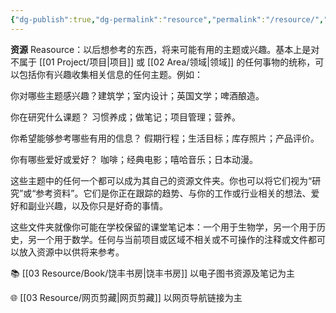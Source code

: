 ```yaml
---
{"dg-publish":true,"dg-permalink":"resource","permalink":"/resource/","metatags":{"description":"这里是对不属于项目或领域的任何事物的统称，包括有兴趣收集相关信息的任何主题。","og:site_name":"DavonOs","og:title":"Davon的资源库","og:type":"article","og:url":"https://zuji.eu.org/resource","og:image":null,"og:image:width":"400","og:image:alt":"articlecover","og:locale":"zh_cn"}}
---
```


**资源** Reasource：以后想参考的东西，将来可能有用的主题或兴趣。基本上是对不属于 [[01 Project/项目\|项目]] 或 [[02 Area/领域\|领域]] 的任何事物的统称，可以包括你有兴趣收集相关信息的任何主题。例如：

你对哪些主题感兴趣？建筑学；室内设计；英国文学；啤酒酿造。

你在研究什么课题？ 习惯养成；做笔记；项目管理；营养。

你希望能够参考哪些有用的信息？ 假期行程；生活目标；库存照片；产品评价。

你有哪些爱好或爱好？ 咖啡；经典电影；嘻哈音乐；日本动漫。

这些主题中的任何一个都可以成为其自己的资源文件夹。你也可以将它们视为“研究”或“参考资料”。它们是你正在跟踪的趋势、与你的工作或行业相关的想法、爱好和副业兴趣，以及你只是好奇的事情。

这些文件夹就像你可能在学校保留的课堂笔记本：一个用于生物学，另一个用于历史，另一个用于数学。任何与当前项目或区域不相关或不可操作的注释或文件都可以放入资源中以供将来参考。

📚 [[03 Resource/Book/饶丰书房\|饶丰书房]] 以电子图书资源及笔记为主

🌐 [[03 Resource/网页剪藏\|网页剪藏]] 以网页导航链接为主